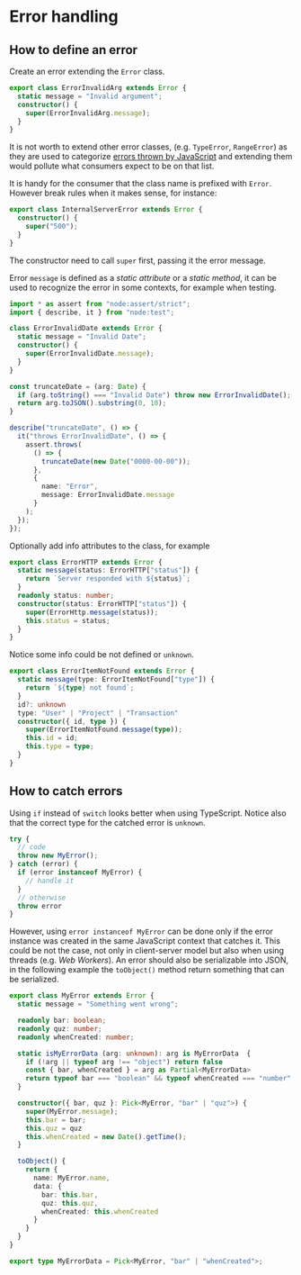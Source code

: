 # Error handling

## How to define an error

Create an error extending the `Error` class.

```ts
export class ErrorInvalidArg extends Error {
  static message = "Invalid argument";
  constructor() {
    super(ErrorInvalidArg.message);
  }
}
```

It is not worth to extend other error classes, (e.g. `TypeError`, `RangeError`)
as they are used to categorize [errors thrown by JavaScript](https://developer.mozilla.org/en-US/docs/Web/JavaScript/Reference/Errors) and extending them would pollute what consumers expect to be on that list.

It is handy for the consumer that the class name is prefixed with `Error`.
However break rules when it makes sense, for instance:

```ts
export class InternalServerError extends Error {
  constructor() {
    super("500");
  }
}
```

The constructor need to call `super` first, passing it the error message.

Error `message` is defined as a *static attribute* or a *static method*, it can be used to recognize the error in some contexts, for example when testing.


```ts
import * as assert from "node:assert/strict";
import { describe, it } from "node:test";

class ErrorInvalidDate extends Error {
  static message = "Invalid Date";
  constructor() {
    super(ErrorInvalidDate.message);
  }
}

const truncateDate = (arg: Date) {
  if (arg.toString() === "Invalid Date") throw new ErrorInvalidDate();
  return arg.toJSON().substring(0, 10);
}

describe("truncateDate", () => {
  it("throws ErrorInvalidDate", () => {
    assert.throws(
      () => {
        truncateDate(new Date("0000-00-00"));
      },
      {
        name: "Error",
        message: ErrorInvalidDate.message
      }
    );
  });
});
```

Optionally add info attributes to the class, for example

```ts
export class ErrorHTTP extends Error {
  static message(status: ErrorHTTP["status"]) {
    return `Server responded with ${status}`;
  }
  readonly status: number;
  constructor(status: ErrorHTTP["status"]) {
    super(ErrorHttp.message(status));
    this.status = status;
  }
}
```

Notice some info could be not defined or `unknown`.

```ts
export class ErrorItemNotFound extends Error {
  static message(type: ErrorItemNotFound["type"]) {
    return `${type} not found`;
  }
  id?: unknown
  type: "User" | "Project" | "Transaction"
  constructor({ id, type }) {
    super(ErrorItemNotFound.message(type));
    this.id = id;
    this.type = type;
  }
}
```

## How to catch errors

Using `if` instead of `switch` looks better when using TypeScript.
Notice also that the correct type for the catched error is `unknown`.

```ts
try {
  // code
  throw new MyError();
} catch (error) {
  if (error instanceof MyError) {
    // handle it
  }
  // otherwise
  throw error
}
```

However, using `error instanceof MyError` can be done only if the error instance
was created in the same JavaScript context that catches it. This could be not
the case, not only in client-server model but also when using threads (e.g. *Web
Workers*).
An error should also be serializable into JSON, in the following example the
`toObject()` method return something that can be serialized.

```ts
export class MyError extends Error {
  static message = "Something went wrong";

  readonly bar: boolean;
  readonly quz: number;
  readonly whenCreated: number;

  static isMyErrorData (arg: unknown): arg is MyErrorData  {
    if (!arg || typeof arg !== "object") return false
    const { bar, whenCreated } = arg as Partial<MyErrorData>
    return typeof bar === "boolean" && typeof whenCreated === "number" && whenCreated > 0;
  }

  constructor({ bar, quz }: Pick<MyError, "bar" | "quz">) {
    super(MyError.message);
    this.bar = bar;
    this.quz = quz
    this.whenCreated = new Date().getTime();
  }

  toObject() {
    return {
      name: MyError.name,
      data: {
        bar: this.bar,
        quz: this.quz,
        whenCreated: this.whenCreated
      }
    }
  }
}

export type MyErrorData = Pick<MyError, "bar" | "whenCreated">;
```
